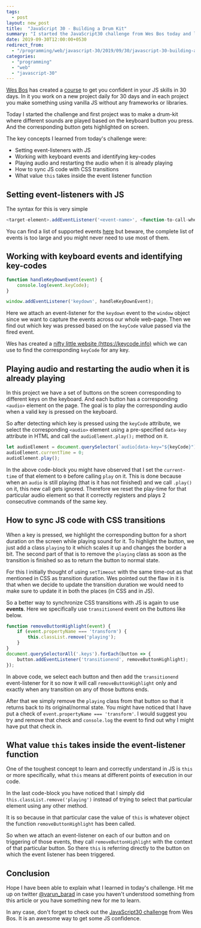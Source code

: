```yaml
---
tags:
  - post
layout: new_post
title:  "JavaScript 30 - Building a Drum Kit"
summary: "I started the JavaScript30 challenge from Wes Bos today and learnt how to build a simple drum-kit."
date: 2019-09-30T12:00:00+0530
redirect_from:
  - "/programming/web/javascript-30/2019/09/30/javascript-30-building-a-drum-kit.html"
categories:
  - "programming"
  - "web"
  - "javascript-30"
---
```


[Wes Bos][wes-bos-website] has created a [course][js-30-website] to get you confident in your JS skills in 30 days. In it you work on a new project daily for 30 days and in each project you make something using vanilla JS without any frameworks or libraries.

Today I started the challenge and first project was to make a drum-kit where different sounds are played based on the keyboard button you press. And the corresponding button gets highlighted on screen.

The key concepts I learned from today's challenge were:

- Setting event-listeners with JS
- Working with keyboard events and identifying key-codes
- Playing audio and restarting the audio when it is already playing
- How to sync JS code with CSS transitions
- What value `this` takes inside the event listener function

## Setting event-listeners with JS

The syntax for this is very simple

```javascript
<target-element>.addEventListener('<event-name>', <function-to-call-when-event-is-fired>);
```

You can find a list of supported events [here][js-dom-events-list] but beware, the complete list of events is too large and you might never need to use most of them.

## Working with keyboard events and identifying key-codes

```javascript
function handleKeyDownEvent(event) {
    console.log(event.keyCode);
}

window.addEventListener('keydown', handleKeyDownEvent);
```

Here we attach an event-listener for the `keydown` event to the `window` object since we want to capture the events across our whole web-page.
Then we find out which key was pressed based on the `keyCode` value passed via the fired event.

Wes has created a [nifty little website (https://keycode.info)][keycode-info-website] which we can use to find the corresponding `keyCode` for any key.

## Playing audio and restarting the audio when it is already playing

In this project we have a set of buttons on the screen corresponding to different keys on the keyboard. And each button has a corresponding `<audio>` element on the page. The goal is to play the corresponding audio when a valid key is pressed on the keyboard.

So after detecting which key is pressed using the `keyCode` attribute, we select the corresponding `<audio>` element using a pre-specified `data-key` attribute in HTML and call the `audioElement.play();` method on it.

```javascript
let audioElement = document.querySelector(`audio[data-key="${keyCode}"]`);
audioElement.currentTime = 0;
audioElement.play();
```

In the above code-block you might have observed that I set the `current-time` of that element to `0` before calling `play` on it. This is done because when an `audio` is still playing (that is it has not finished) and we call `.play()` on it, this new call gets ignored. Therefore we reset the play-time for that particular audio element so that it correctly registers and plays 2 consecutive commands of the same key.

## How to sync JS code with CSS transitions

When a key is pressed, we highlight the corresponding button for a short duration on the screen while playing sound for it. To highlight the button, we just add a class `playing` to it which scales it up and changes the border a bit. The second part of that is to remove the `playing` class as soon as the transition is finished so as to return the button to normal state.

For this I initially thought of using `setTimeout` with the same time-out as that mentioned in CSS as transition duration. Wes pointed out the flaw in it is that when we decide to update the transition duration we would need to make sure to update it in both the places (in CSS and in JS).

So a better way to synchronize CSS transitions with JS is again to use __events__. Here we specifically use `transitionend` event on the buttons like below.

```javascript
function removeButtonHighlight(event) {
    if (event.propertyName === 'transform') {
        this.classList.remove('playing');
    }
}
document.querySelectorAll('.keys').forEach(button => {
    button.addEventListener('transitionend', removeButtonHighlight);
});
```

In above code, we select each button and then add the `transitionend` event-listener for it so now it will call `removeButtonHighlight` only and exactly when any transition on any of those buttons ends.

After that we simply remove the `playing` class from that button so that it returns back to its original/normal state. You might have noticed that I have put a check of `event.propertyName === 'transform'`. I would suggest you try and remove that check and `console.log` the event to find out why I might have put that check in.

## What value `this` takes inside the event-listener function

One of the toughest concept to learn and correctly understand in JS is `this` or more specifically, what `this` means at different points of execution in our code.

In the last code-block you have noticed that I simply did `this.classList.remove('playing')` instead of trying to select that particular element using any other method.

It is so because in that particular case the value of `this` is whatever object the function `removeButtonHighlight` has been called.

So when we attach an event-listener on each of our button and on triggering of those events, they call `removeButtonHighlight` with the context of that particular button. So there `this` is referring directly to the button on which the event listener has been triggered.

## Conclusion

Hope I have been able to explain what I learned in today's challenge. Hit me up on twitter [@varun_barad][varun-twitter] in case you haven't understood something from this article or you have something new for me to learn.

In any case, don't forget to check out the [JavaScript30 challenge][js-30-website] from Wes Bos. It is an awesome way to get some JS confidence.

[wes-bos-website]: https://wesbos.com
[js-30-website]: https://javascript30.com
[js-dom-events-list]: https://developer.mozilla.org/en-US/docs/Web/Events
[keycode-info-website]: https://keycode.info
[varun-twitter]: https://twitter.com/varun_barad
